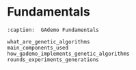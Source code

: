 # Fundamentals

```{toctree}
:caption:  GAdemo Fundamentals

what_are_genetic_algorithms
main_components_used
how_gademo_implements_genetic_algorithms
rounds_experiments_generations
```
